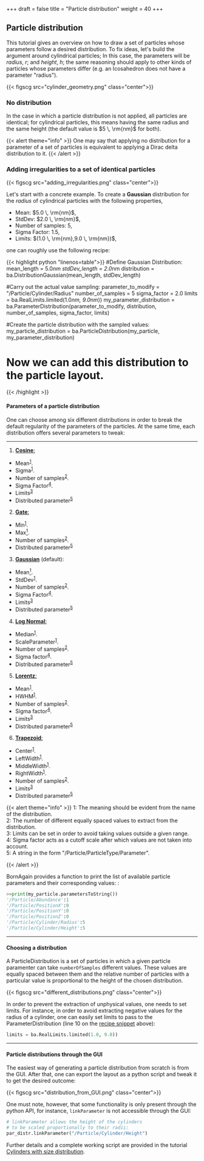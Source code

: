 +++
draft = false
title = "Particle distribution"
weight = 40
+++

## Particle distribution

This tutorial gives an overview on how to draw a set of particles whose parameters 
follow a desired distribution.
To fix ideas, let's build the argument around cylindrical particles; 
In this case, the parameters will be *radius*, $r$; and *height*, $h$; the same reasoning 
should apply to other kinds of particles whose parameters differ 
(e.g. an Icosahedron does not have a parameter "radius").


{{< figscg src="cylinder_geometry.png" class="center">}}

### No distribution

In the case in which a particle distribution is not applied, all particles 
are identical; for cylindrical particles, this means having the same radius 
and the same height (the default value is $5 \, \rm{nm}$ for both).


{{< alert theme="info" >}}
One may say that applying no distribution for
a parameter of a set of particles is equivalent to applying a Dirac delta 
distribution to it.
{{< /alert >}}


### Adding irregularities to a set of identical particles

{{< figscg src="adding_irregularities.png" class="center">}}

Let's start with a concrete example. To create a **Gaussian** distribution for
the *radius* of cylindrical particles with the following properties,

   - Mean: $5.0 \, \rm{nm}$,
   - StdDev: $2.0 \, \rm{nm}$,
   - Number of samples: $5$,
   - Sigma Factor: $1.5$,
   - Limits: $(1.0 \, \rm{nm},9.0 \, \rm{nm})$,

one can roughly use the following <a name="recipe">recipe</a>:

{{< highlight python "linenos=table">}}
#Define Gaussian Distribution:
mean_length = 5.0*nm
stdDev_length = 2.0*nm
distribution = ba.DistributionGaussian(mean_length, stdDev_length)

#Carry out the actual value sampling:
parameter_to_modify = "/Particle/Cylinder/Radius"
number_of_samples = 5
sigma_factor = 2.0
limits = ba.RealLimits.limited(1.0*nm, 9.0*nm))
my_parameter_distribution = ba.ParameterDistribution(parameter_to_modify, 
                                                     distribution, 
                                                     number_of_samples, 
                                                     sigma_factor, 
                                                     limits)
    
#Create the particle distribution with the sampled values:
my_particle_distribution = ba.ParticleDistribution(my_particle,
                                                   my_parameter_distribution)
    
# Now we can add this distribution to the particle layout.
{{< /highlight >}}


#### Parameters of a particle distribution

One can choose among six different distributions in order to break the default
regularity of the parameters of the particles. At the same time, each
distribution offers several parameters to tweak:

-----------------------------------

1. <a href="https://en.wikipedia.org/wiki/Raised_cosine_distribution" target="_blank">**Cosine**:</a> 
 - Mean<sup>[1](#evidentMeaning)</sup>.
 - Sigma<sup>[1](#evidentMeaning)</sup>.
 - Number of samples<sup>[2](#numberOfSamples)</sup>.
 - Sigma Factor<sup>[4](#sigmaFactor)</sup>.
 - Limits<sup>[3](#limits)</sup>
 - Distributed parameter<sup>[5](#distributedParameter)</sup>
2. <a href="https://en.wikipedia.org/wiki/Discrete_uniform_distribution" target="_blank">**Gate**:</a> 
 - Min<sup>[1](#evidentMeaning)</sup>.
 - Max[<sup>1](#evidentMeaning)</sup>.
 - Number of samples<sup>[2](#numberOfSamples)</sup>.
 - Distributed parameter<sup>[5](#distributedParameter)</sup>
3. <a href="https://en.wikipedia.org/wiki/Normal_distribution" target="_blank">**Gaussian**</a> (default): 
 - Mean[<sup>1](#evidentMeaning)</sup>.
 - StdDev<sup>[1](#evidentMeaning)</sup>.
 - Number of samples<sup>[2](#numberOfSamples)</sup>.
 - Sigma Factor<sup>[4](#sigmaFactor)</sup>.
 - Limits<sup>[3](#limits)</sup>
 - Distributed parameter<sup>[5](#distributedParameter)</sup>
4. <a href="https://en.wikipedia.org/wiki/Log-normal_distribution" target="_blank">**Log Normal**:</a> 
 - Median<sup>[1](#evidentMeaning)</sup>.
 - ScaleParameter<sup>[1](#evidentMeaning)</sup>.
 - Number of samples<sup>[2](#numberOfSamples)</sup>.
 - Sigma factor<sup>[4](#sigmaFactor)</sup>.
 - Distributed parameter<sup>[5](#distributedParameter)</sup>
5. <a href="https://en.wikipedia.org/wiki/Cauchy_distribution" target="_blank">**Lorentz**:</a> 
 - Mean<sup>[1](#evidentMeaning)</sup>.
 - HWHM<sup>[1](#evidentMeaning)</sup>.
 - Number of samples<sup>[2](#numberOfSamples)</sup>.
 - Sigma factor<sup>[4](#sigmaFactor)</sup>.
 - Limits<sup>[3](#limits)</sup>
 - Distributed parameter<sup>[5](#distributedParameter)</sup>
6. <a href="https://en.wikipedia.org/wiki/Trapezoidal_distribution" target="_blank">**Trapezoid**:</a> 
 - Center<sup>[1](#evidentMeaning)</sup>.
 - LeftWidth<sup>[1](#evidentMeaning)</sup>.
 - MiddleWidth<sup>[1](#evidentMeaning)</sup>.
 - RightWidth<sup>[1](#evidentMeaning)</sup>.
 - Number of samples<sup>[2](#numberOfSamples)</sup>.
 - Limits<sup>[3](#limits)</sup>
 - Distributed parameter<sup>[5](#distributedParameter)</sup>

{{< alert theme="info" >}}
<a name="evidentMeaning">1</a>: The meaning should be evident from the name of the distribution.  
<a name="numberOfSamples">2</a>: The number of different equally spaced values to extract from the distribution.  
<a name="limits">3</a>: Limits can be set in order to avoid taking values outside a given range.  
<a name="sigmaFactor">4</a>: Sigma factor acts as a cutoff scale after which values are not taken into account.  
<a name="distributedParameter">5</a>: A string in the form "/Particle/ParticleType/Parameter".

{{< /alert >}}

BornAgain provides a function to print the list of available particle parameters and their corresponding values:
:
```python
>>print(my_particle.parametersToString())
'/Particle/Abundance':1
'/Particle/PositionX':0
'/Particle/PositionY':0
'/Particle/PositionZ':0
'/Particle/Cylinder/Radius':5
'/Particle/Cylinder/Height':5
```

-----------------------------------

#### Choosing a distribution

A ParticleDistribution is a set of particles in which a given particle
paramenter can take `numberOfSamples` different values.
These values are equally spaced between them and the relative number of
particles with a particular value is proportional to the height of the
chosen distribution.

{{< figscg src="different_distributions.png" class="center">}}

In order to prevent the extraction of unphysical values, one needs
to set limits. For instance, in order to avoid extracting negative 
values for the radius of a cylinder, one can easily set limits to
pass to the ParameterDistribution (line 10 on the [recipe snippet](#recipe) above):

```python
limits = ba.RealLimits.limited(1.0, 9.0))
```

---------------

#### Particle distributions through the GUI

The easiest way of generating a particle distribution from scratch is from the GUI.
After that, one can export the layout as a python script and tweak it to get the desired outcome:

{{< figscg src="distribution_from_GUI.png" class="center">}}

One must note, however, that some functionality is only present through the python API, 
for instance, `linkParameter` is not accessible through the GUI:

```python
# linkParameter allows the height of the cylinders
# to be scaled proportionally to their radii:
par_distr.linkParameter("/Particle/Cylinder/Height")
```

Further details and a complete working script are provided in the tutorial [Cylinders with size distribution](/documentation/cookbook/embedded-particles/size-distribution/).
